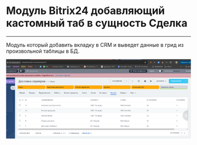 # Модуль Bitrix24 добавляющий кастомный таб в сущность Сделка

---

Модуль который добавить вкладку в CRM и выведет данные в грид из произвольной таблицы в БД.

![Иллюстрация к проекту](https://github.com/Cleverscript/otus.customtab/raw/main/img.png)